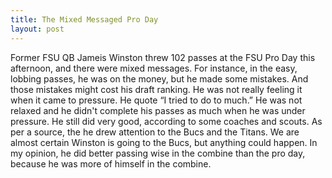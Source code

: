 ```yaml
---
title: The Mixed Messaged Pro Day
layout: post
---
```


Former FSU QB Jameis Winston threw 102 passes at the FSU Pro Day this afternoon, and there were mixed messages. For instance, in the easy, lobbing passes, he was on the money, but he made some mistakes. And those mistakes might cost his draft ranking. He was not really feeling it when it came to pressure. He quote “I tried to do to much.” He was not relaxed and he didn't complete his passes as much when he was under pressure. He still did very good, according to some coaches and scouts. As per a source, the he drew attention to the Bucs and the Titans. We are almost certain Winston is going to the Bucs, but anything could happen. In my opinion, he did better passing wise in the combine than the pro day, because he was more of himself in the combine.
